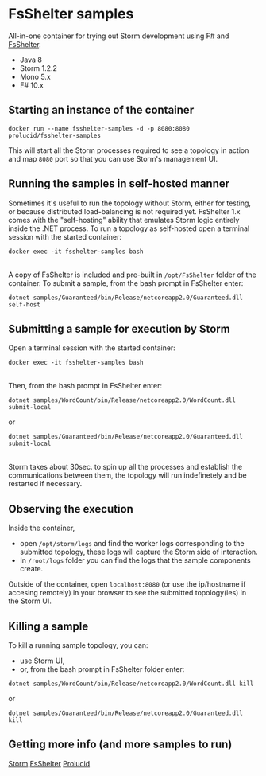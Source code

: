 # FsShelter samples
All-in-one container for trying out Storm development using F# and [FsShelter](https://github.com/prolucid/FsShelter).

 * Java 8
 * Storm 1.2.2
 * Mono 5.x
 * F# 10.x

## Starting an instance of the container
```
docker run --name fsshelter-samples -d -p 8080:8080 prolucid/fsshelter-samples
```

This will start all the Storm processes required to see a topology in action and map `8080` port so that you can use Storm's management UI.

## Running the samples in self-hosted manner
Sometimes it's useful to run the topology without Storm, either for testing, or because distributed load-balancing is not required yet.
FsShelter 1.x comes with the "self-hosting" ability that emulates Storm logic entirely inside the .NET process. 
To run a topology as self-hosted open a terminal session with the started container:
```
docker exec -it fsshelter-samples bash
```
<br/>A copy of FsShelter is included and pre-built in `/opt/FsShelter` folder of the container. To submit a sample, from the bash prompt in FsShelter enter:
```
dotnet samples/Guaranteed/bin/Release/netcoreapp2.0/Guaranteed.dll self-host
```

## Submitting a sample for execution by Storm
Open a terminal session with the started container:
```
docker exec -it fsshelter-samples bash
```
<br/>Then, from the bash prompt in FsShelter enter:
```
dotnet samples/WordCount/bin/Release/netcoreapp2.0/WordCount.dll submit-local
```
or
```
dotnet samples/Guaranteed/bin/Release/netcoreapp2.0/Guaranteed.dll submit-local
```

<br/>Storm takes about 30sec. to spin up all the processes and establish the communications between them, the topology will run indefinetely and be restarted if necessary.

## Observing the execution
Inside the container, 
* open `/opt/storm/logs` and find the worker logs corresponding to the submitted topology, these logs will capture the Storm side of interaction.
* In `/root/logs` folder you can find the logs that the sample components create.

Outside of the container, open `localhost:8080` (or use the ip/hostname if accesing remotely) in your browser to see the submitted topology(ies) in the Storm UI.


## Killing a sample
To kill a running sample topology, you can:
* use Storm UI, 
* or, from the bash prompt in FsShelter folder enter:
```
dotnet samples/WordCount/bin/Release/netcoreapp2.0/WordCount.dll kill
```
or
```
dotnet samples/Guaranteed/bin/Release/netcoreapp2.0/Guaranteed.dll kill
```

## Getting more info (and more samples to run)
[Storm](http://storm.apache.org)
[FsShelter](https://prolucid.github.io/FsShelter)
[Prolucid](http://prolucid.ca)
